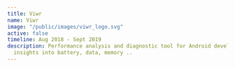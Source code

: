 ```yaml
---
title: Viwr
name: Viwr
image: "/public/images/viwr_logo.svg"
active: false
timeline: Aug 2018 - Sept 2019
description: Performance analysis and diagnostic tool for Android developers and testers,
  insights into battery, data, memory ..
---
```


